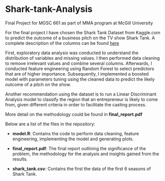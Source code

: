 # Shark-tank-Analysis
Final Project for MGSC 661 as part of MMA program at McGill University

For the final project I have chosen the Shark Tank Dataset from Kaggle.com to predict the outcome of a business pitch on the TV show Shark Tank. A complete description of the columns can be found [here](https://www.kaggle.com/datasets/rahulsathyajit/shark-tank-pitches)

First, exploratory data analysis was conducted to understand the distribution of variables and missing values. I then performed data cleaning to remove irrelevant values and combine several columns. Afterwards, I conducted feature engineering using Random Forest to select predictors that are of higher importance. Subsequently, I implemented a boosted model with parameters tuning using the cleaned data to predict the likely outcome of a pitch on the show. 

Another recommendation using the dataset is to run a Linear Discriminant Analysis model to classify the region that an entrepreneur is likely to come from, given different criteria in order to facilitate the casting process.

More detail on the methodology could be found in **final_report.pdf**

Below are a list of the files in the repository:

  * **model.R**: Contains the code to perform data cleaning, feature engineering, implementing the model and generating plots.
  
  * **final_report.pdf**: The final report outlining the significance of the problem, the methodology for the analysis and insights gained from the results.
  
  * **shark_tank.csv**: Contains the first the data of the first 6 seasons of Shark Tank.
